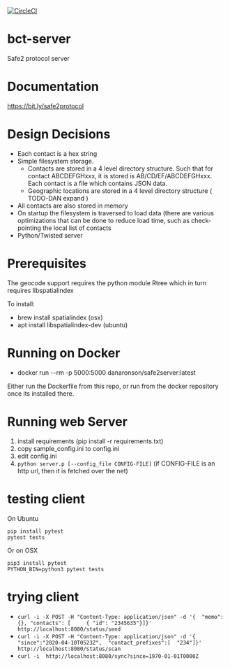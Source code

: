 [![CircleCI](https://circleci.com/gh/Safe2COVIDApp/bct-server.svg?style=svg)](https://circleci.com/gh/Safe2COVIDApp/bct-server)

	
# bct-server
Safe2 protocol server

# Documentation

https://bit.ly/safe2protocol

# Design Decisions

* Each contact is a hex string
* Simple filesystem storage.  
  * Contacts are stored in a 4 level directory structure.  Such that for contact ABCDEFGHxxx, it is stored is AB/CD/EF/ABCDEFGHxxx.  Each contact is a file which contains JSON data.
  * Geographic locations are stored in a 4 level directory structure ( TODO-DAN expand )
* All contacts are also stored in memory
* On startup the filesystem is traversed to load data (there are various optimizations that can be done to reduce load time, such as check-pointing the local list of contacts
* Python/Twisted server

# Prerequisites

The geocode support requires the python module Rtree which in turn requires libspatialindex

To install:
* brew install spatialindex (osx)
* apt install libspatialindex-dev (ubuntu)

# Running on Docker
* docker run --rm -p 5000:5000 danaronson/safe2server:latest

Either run the Dockerfile from this repo, or run from the docker repository once its installed there.

# Running web Server

1. install requirements (pip install -r requirements.txt)
2. copy sample_config.ini to config.ini
3. edit config.ini
4. ``python server.p [--config_file CONFIG-FILE]`` (if CONFIG-FILE is an http url, then it is fetched over the net)

# testing client
On Ubuntu
```
pip install pytest
pytest tests
```

Or on OSX
```
pip3 install pytest
PYTHON_BIN=python3 pytest tests
```
# trying client

* ``curl -i -X POST -H "Content-Type: application/json" -d '{  "memo":  {}, "contacts": [     { "id": "2345635"}]}' http://localhost:8080/status/send``
* ``curl -i -X POST -H "Content-Type: application/json" -d '{ "since":"2020-04-10T0523Z",  "contact_prefixes":[  "234"]}' http://localhost:8080/status/scan``
* ``curl -i  http://localhost:8080/sync?since=1970-01-01T0000Z``

